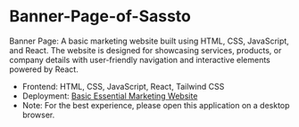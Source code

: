 # Banner-Page-of-Sassto
Banner Page:
A basic marketing website built using HTML, CSS, JavaScript, and React. The website is designed for showcasing services, products, or company details with user-friendly navigation and interactive elements powered by React.
- Frontend: HTML, CSS, JavaScript, React, Tailwind CSS  
- Deployment: [Basic Essential Marketing Website]( https://nimble-horse-befd59.netlify.app/)
- Note: For the best experience, please open this application on a desktop browser.
